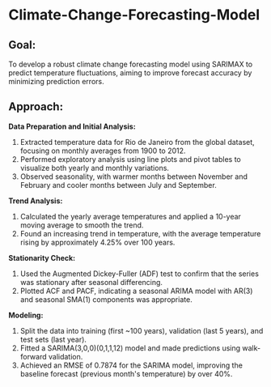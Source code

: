 # Climate-Change-Forecasting-Model

## Goal:

To develop a robust climate change forecasting model using SARIMAX to predict temperature fluctuations, aiming to improve forecast accuracy by minimizing prediction errors.


## Approach:

**Data Preparation and Initial Analysis:**
1. Extracted temperature data for Rio de Janeiro from the global dataset, focusing on monthly averages from 1900 to 2012.
2. Performed exploratory analysis using line plots and pivot tables to visualize both yearly and monthly variations.
3. Observed seasonality, with warmer months between November and February and cooler months between July and September.
   
**Trend Analysis:**
1. Calculated the yearly average temperatures and applied a 10-year moving average to smooth the trend.
2. Found an increasing trend in temperature, with the average temperature rising by approximately 4.25% over 100 years.
   
**Stationarity Check:**
1. Used the Augmented Dickey-Fuller (ADF) test to confirm that the series was stationary after seasonal differencing.
2. Plotted ACF and PACF, indicating a seasonal ARIMA model with AR(3) and seasonal SMA(1) components was appropriate.
   
**Modeling:**
1. Split the data into training (first ~100 years), validation (last 5 years), and test sets (last year).
2. Fitted a SARIMA(3,0,0)(0,1,1,12) model and made predictions using walk-forward validation.
3. Achieved an RMSE of 0.7874 for the SARIMA model, improving the baseline forecast (previous month's temperature) by over 40%.
